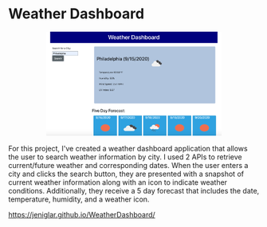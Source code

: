 # Weather Dashboard

<p align="center">
<img width ="70%" src="weather.png" alt="Weather Dashboard">
</>


For this project, I've created a weather dashboard application that allows the user to search weather information by city. I used 2 APIs to retrieve current/future weather and corresponding dates. When the user enters a city and clicks the search button, they are presented with a snapshot of current weather information along with an icon to indicate weather conditions. Additionally, they receive a 5 day forecast that includes the date, temperature, humidity, and a weather icon.


https://jeniglar.github.io/WeatherDashboard/
